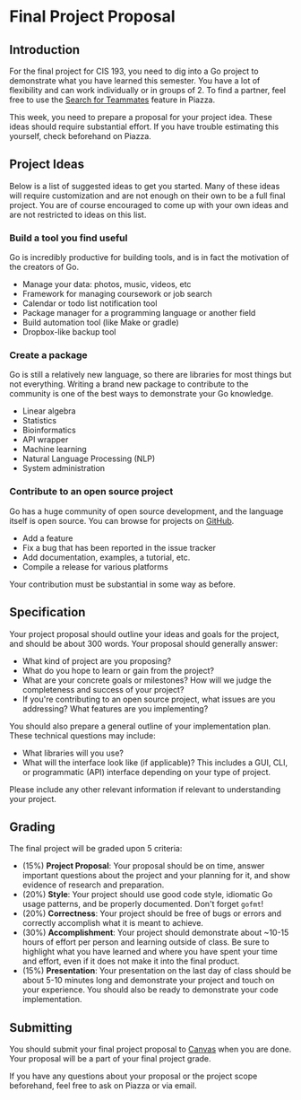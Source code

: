 # Final Project Proposal

## Introduction

For the final project for CIS 193, you need to dig into a Go project to
demonstrate what you have learned this semester. You have a lot of flexibility
and can work individually or in groups of 2. To find a partner, feel free to use
the [Search for Teammates](https://piazza.com/class/ixxxkc67kac4vp?cid=5)
feature in Piazza.

This week, you need to prepare a proposal for your project idea. These ideas
should require substantial effort. If you have trouble estimating this yourself,
check beforehand on Piazza.

## Project Ideas

Below is a list of suggested ideas to get you started. Many of these ideas will
require customization and are not enough on their own to be a full final
project. You are of course encouraged to come up with your own ideas and are not
restricted to ideas on this list.

### Build a tool you find useful

Go is incredibly productive for building tools, and is in fact the motivation of
the creators of Go.

* Manage your data: photos, music, videos, etc
* Framework for managing coursework or job search
* Calendar or todo list notification tool
* Package manager for a programming language or another field
* Build automation tool (like Make or gradle)
* Dropbox-like backup tool

### Create a package

Go is still a relatively new language, so there are libraries for most things
but not everything. Writing a brand new package to contribute to the community
is one of the best ways to demonstrate your Go knowledge.

* Linear algebra
* Statistics
* Bioinformatics
* API wrapper
* Machine learning
* Natural Language Processing (NLP)
* System administration

### Contribute to an open source project

Go has a huge community of open source development, and the language itself is
open source. You can browse for projects on [GitHub](https://github.com/trending/go).

* Add a feature
* Fix a bug that has been reported in the issue tracker
* Add documentation, examples, a tutorial, etc.
* Compile a release for various platforms

Your contribution must be substantial in some way as before.

## Specification

Your project proposal should outline your ideas and goals for the project, and
should be about 300 words. Your proposal should generally answer:

* What kind of project are you proposing?
* What do you hope to learn or gain from the project?
* What are your concrete goals or milestones? How will we judge the completeness
  and success of your project?
* If you're contributing to an open source project, what issues are you
  addressing? What features are you implementing?

You should also prepare a general outline of your implementation plan. These
technical questions may include:

* What libraries will you use?
* What will the interface look like (if applicable)? This includes a GUI, CLI,
  or programmatic (API) interface depending on your type of project.

Please include any other relevant information if relevant to understanding your
project.

## Grading

The final project will be graded upon 5 criteria:

* (15%) **Project Proposal**: Your proposal should be on time, answer important
  questions about the project and your planning for it, and show evidence of
  research and preparation.
* (20%) **Style**: Your project should use good code style, idiomatic Go usage
  patterns, and be properly documented. Don't forget `gofmt`!
* (20%) **Correctness**: Your project should be free of bugs or errors and
  correctly accomplish what it is meant to achieve.
* (30%) **Accomplishment**: Your project should demonstrate about ~10-15 hours
  of effort per person and learning outside of class. Be sure to highlight what
  you have learned and where you have spent your time and effort, even if it
  does not make it into the final product.
* (15%) **Presentation**: Your presentation on the last day of class should be
  about 5-10 minutes long and demonstrate your project and touch on your
  experience. You should also be ready to demonstrate your code implementation.

## Submitting

You should submit your final project proposal
to [Canvas](https://canvas.upenn.edu/courses/1350686) when you are done. Your
proposal will be a part of your final project grade.

If you have any questions about your proposal or the project scope beforehand,
feel free to ask on Piazza or via email.
